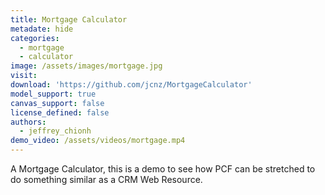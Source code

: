 ```yaml
---
title: Mortgage Calculator
metadate: hide
categories:
  - mortgage
  - calculator
image: /assets/images/mortgage.jpg
visit: 
download: 'https://github.com/jcnz/MortgageCalculator'
model_support: true
canvas_support: false
license_defined: false
authors:
  - jeffrey_chionh
demo_video: /assets/videos/mortgage.mp4
---
```


A Mortgage Calculator, this is a demo to see how PCF can be stretched to do something similar as a CRM Web Resource.
